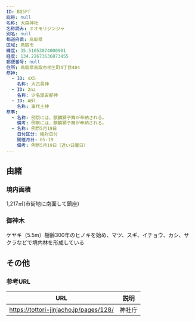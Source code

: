 ```yaml
---
ID: BQ5Ff
総称: null
名称: 大森神社
名称読み: オオモリジンジャ
別名: null
都道府県: 鳥取県
区域: 鳥取市
緯度: 35.51053074000901
経度: 134.22673636873455
郵便番号: null
住所: 鳥取県鳥取市相生町4丁目404
祭神:
  - ID: sX5
    名称: 大己貴神
  - ID: 2nz
    名称: 少名毘古那神
  - ID: ABl
    名称: 事代主神
祭事:
  - 名称: 例祭には、麒麟獅子舞が奉納される。
    備考: 例祭には、麒麟獅子舞が奉納される。
  - 名称: 例祭5月19日
    日付区分: 絶対日付
    開催月日: 05-19
    備考: 例祭5月19日（近い日曜日）
---
```


## 由緒

### 境内面積

1,217㎡(市街地に南面して鎮座)

### 御神木

ケヤキ（5.5m）樹齢300年のヒノキを始め、マツ、スギ、イチョウ、カシ、サクラなどで境内林を形成している

## その他

### 参考URL

| URL                                    | 説明   |
| -------------------------------------- | ------ |
| https://tottori-jinjacho.jp/pages/128/ | 神社庁 |
